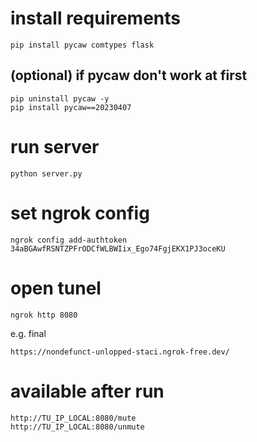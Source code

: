 # install requirements
```
pip install pycaw comtypes flask

```

## (optional) if pycaw don't work at first
```
pip uninstall pycaw -y
pip install pycaw==20230407
```

# run server
```
python server.py
```



# set ngrok config

```
ngrok config add-authtoken 34aBGAwfRSNTZPFrODCfWLBWIix_Ego74FgjEKX1PJ3oceKU
```

# open tunel
```
ngrok http 8080
```

e.g. final
```
https://nondefunct-unlopped-staci.ngrok-free.dev/
```

# available after run

```
http://TU_IP_LOCAL:8080/mute
http://TU_IP_LOCAL:8080/unmute
```